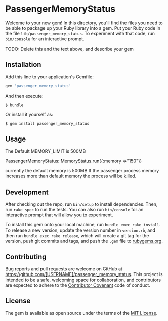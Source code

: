 # PassengerMemoryStatus

Welcome to your new gem! In this directory, you'll find the files you need to be able to package up your Ruby library into a gem. Put your Ruby code in the file `lib/passenger_memory_status`. To experiment with that code, run `bin/console` for an interactive prompt.

TODO: Delete this and the text above, and describe your gem

## Installation

Add this line to your application's Gemfile:

```ruby
gem 'passenger_memory_status'
```

And then execute:

    $ bundle

Or install it yourself as:

    $ gem install passenger_memory_status

## Usage
The Default MEMORY_LIMIT is 500MB

PassengerMemoryStatus::MemoryStatus.run({:memory =>"150"})

currently the default memory is 500MB.If the passenger process memory increases more than default memory the process will be killed.

## Development

After checking out the repo, run `bin/setup` to install dependencies. Then, run `rake spec` to run the tests. You can also run `bin/console` for an interactive prompt that will allow you to experiment.

To install this gem onto your local machine, run `bundle exec rake install`. To release a new version, update the version number in `version.rb`, and then run `bundle exec rake release`, which will create a git tag for the version, push git commits and tags, and push the `.gem` file to [rubygems.org](https://rubygems.org).

## Contributing

Bug reports and pull requests are welcome on GitHub at https://github.com/[USERNAME]/passenger_memory_status. This project is intended to be a safe, welcoming space for collaboration, and contributors are expected to adhere to the [Contributor Covenant](http://contributor-covenant.org) code of conduct.


## License

The gem is available as open source under the terms of the [MIT License](http://opensource.org/licenses/MIT).

